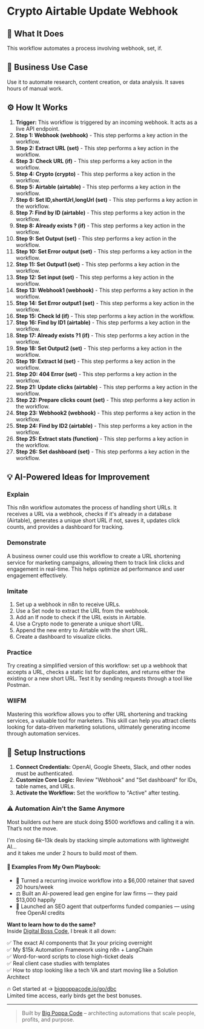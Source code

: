 # Crypto Airtable Update Webhook

## 🚀 What It Does
This workflow automates a process involving webhook, set, if.

## 💼 Business Use Case
Use it to automate research, content creation, or data analysis. It saves hours of manual work.

## ⚙️ How It Works
1.  **Trigger:** This workflow is triggered by an incoming webhook. It acts as a live API endpoint.
2. **Step 1: Webhook (webhook)** - This step performs a key action in the workflow.
3. **Step 2: Extract URL (set)** - This step performs a key action in the workflow.
4. **Step 3: Check URL (if)** - This step performs a key action in the workflow.
5. **Step 4: Crypto (crypto)** - This step performs a key action in the workflow.
6. **Step 5: Airtable (airtable)** - This step performs a key action in the workflow.
7. **Step 6: Set ID,shortUrl,longUrl (set)** - This step performs a key action in the workflow.
8. **Step 7: Find by ID (airtable)** - This step performs a key action in the workflow.
9. **Step 8: Already exists ? (if)** - This step performs a key action in the workflow.
10. **Step 9: Set Output (set)** - This step performs a key action in the workflow.
11. **Step 10: Set Error output (set)** - This step performs a key action in the workflow.
12. **Step 11: Set Output1 (set)** - This step performs a key action in the workflow.
13. **Step 12: Set input (set)** - This step performs a key action in the workflow.
14. **Step 13: Webhook1 (webhook)** - This step performs a key action in the workflow.
15. **Step 14: Set Error output1 (set)** - This step performs a key action in the workflow.
16. **Step 15: Check Id (if)** - This step performs a key action in the workflow.
17. **Step 16: Find by ID1 (airtable)** - This step performs a key action in the workflow.
18. **Step 17: Already exists ?1 (if)** - This step performs a key action in the workflow.
19. **Step 18: Set Output2 (set)** - This step performs a key action in the workflow.
20. **Step 19: Extract Id (set)** - This step performs a key action in the workflow.
21. **Step 20: 404 Error (set)** - This step performs a key action in the workflow.
22. **Step 21: Update clicks (airtable)** - This step performs a key action in the workflow.
23. **Step 22: Prepare clicks count (set)** - This step performs a key action in the workflow.
24. **Step 23: Webhook2 (webhook)** - This step performs a key action in the workflow.
25. **Step 24: Find by ID2 (airtable)** - This step performs a key action in the workflow.
26. **Step 25: Extract stats (function)** - This step performs a key action in the workflow.
27. **Step 26: Set dashboard (set)** - This step performs a key action in the workflow.

## 💡 AI-Powered Ideas for Improvement
### Explain
This n8n workflow automates the process of handling short URLs. It receives a URL via a webhook, checks if it's already in a database (Airtable), generates a unique short URL if not, saves it, updates click counts, and provides a dashboard for tracking.

### Demonstrate
A business owner could use this workflow to create a URL shortening service for marketing campaigns, allowing them to track link clicks and engagement in real-time. This helps optimize ad performance and user engagement effectively.

### Imitate
1. Set up a webhook in n8n to receive URLs.
2. Use a Set node to extract the URL from the webhook.
3. Add an If node to check if the URL exists in Airtable.
4. Use a Crypto node to generate a unique short URL.
5. Append the new entry to Airtable with the short URL.
6. Create a dashboard to visualize clicks.

### Practice
Try creating a simplified version of this workflow: set up a webhook that accepts a URL, checks a static list for duplicates, and returns either the existing or a new short URL. Test it by sending requests through a tool like Postman.

### WIIFM
Mastering this workflow allows you to offer URL shortening and tracking services, a valuable tool for marketers. This skill can help you attract clients looking for data-driven marketing solutions, ultimately generating income through automation services.

## 🔧 Setup Instructions
1. **Connect Credentials:** OpenAI, Google Sheets, Slack, and other nodes must be authenticated.
2. **Customize Core Logic:** Review "Webhook" and "Set dashboard" for IDs, table names, and URLs.
3. **Activate the Workflow:** Set the workflow to "Active" after testing.

### ⚠️ Automation Ain’t the Same Anymore

Most builders out here are stuck doing $500 workflows and calling it a win.  
That’s not the move.  

I'm closing $6k–$13k deals by stacking simple automations with lightweight AI...  
and it takes me under 2 hours to build most of them.

#### 🧠 Examples From My Own Playbook:
- 🔁 Turned a recurring invoice workflow into a $6,000 retainer that saved 20 hours/week  
- ⚖️ Built an AI-powered lead gen engine for law firms — they paid $13,000 happily  
- 🚀 Launched an SEO agent that outperforms funded companies — using free OpenAI credits  

**Want to learn how to do the same?**  
Inside [Digital Boss Code](https://bigpoppacode.io/go/dbc), I break it all down:

✅ The exact AI components that 3x your pricing overnight  
✅ My $15k Automation Framework using n8n + LangChain  
✅ Word-for-word scripts to close high-ticket deals  
✅ Real client case studies with templates  
✅ How to stop looking like a tech VA and start moving like a Solution Architect  

🔥 Get started at → [bigpoppacode.io/go/dbc](https://bigpoppacode.io/go/dbc)  
Limited time access, early birds get the best bonuses.

---
> Built by [Big Poppa Code](https://bigpoppacode.io) – architecting automations that scale people, profits, and purpose.
